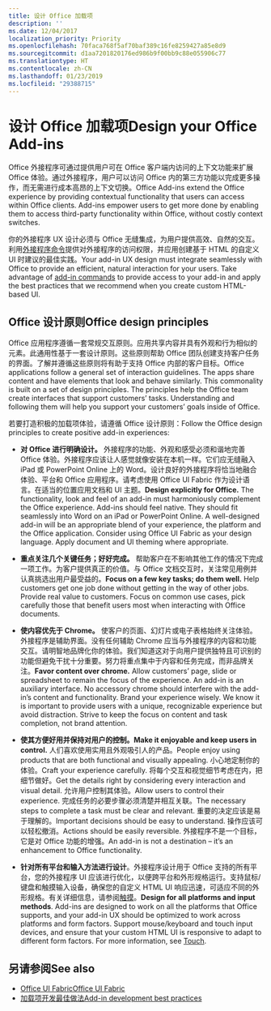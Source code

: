 ```yaml
---
title: 设计 Office 加载项
description: ''
ms.date: 12/04/2017
localization_priority: Priority
ms.openlocfilehash: 70faca768f5af70baf389c16fe8259427a85e8d9
ms.sourcegitcommit: d1aa7201820176ed986b9f00bb9c88e055906c77
ms.translationtype: HT
ms.contentlocale: zh-CN
ms.lasthandoff: 01/23/2019
ms.locfileid: "29388715"
---
```

# <a name="design-your-office-add-ins"></a><span data-ttu-id="889c2-102">设计 Office 加载项</span><span class="sxs-lookup"><span data-stu-id="889c2-102">Design your Office Add-ins</span></span>

<span data-ttu-id="889c2-p101">Office 外接程序可通过提供用户可在 Office 客户端内访问的上下文功能来扩展 Office 体验。通过外接程序，用户可以访问 Office 内的第三方功能以完成更多操作，而无需进行成本高昂的上下文切换。</span><span class="sxs-lookup"><span data-stu-id="889c2-p101">Office Add-ins extend the Office experience by providing contextual functionality that users can access within Office clients. Add-ins empower users to get more done by enabling them to access third-party functionality within Office, without costly context switches.</span></span> 

<span data-ttu-id="889c2-p102">你的外接程序 UX 设计必须与 Office 无缝集成，为用户提供高效、自然的交互。利用[外接程序命令](add-in-commands.md)提供对外接程序的访问权限，并应用创建基于 HTML 的自定义 UI 时建议的最佳实践。</span><span class="sxs-lookup"><span data-stu-id="889c2-p102">Your add-in UX design must integrate seamlessly with Office to provide an efficient, natural interaction for your users. Take advantage of [add-in commands](add-in-commands.md) to provide access to your add-in and apply the best practices that we recommend when you create custom HTML-based UI.</span></span>

## <a name="office-design-principles"></a><span data-ttu-id="889c2-107">Office 设计原则</span><span class="sxs-lookup"><span data-stu-id="889c2-107">Office design principles</span></span>

<span data-ttu-id="889c2-p103">Office 应用程序遵循一套常规交互原则。应用共享内容并具有外观和行为相似的元素。此通用性基于一套设计原则。这些原则帮助 Office 团队创建支持客户任务的界面。了解并遵循这些原则将有助于支持 Office 内部的客户目标。</span><span class="sxs-lookup"><span data-stu-id="889c2-p103">Office applications follow a general set of interaction guidelines. The apps share content and have elements that look and behave similarly. This commonality is built on a set of design principles. The principles help the Office team create interfaces that support customers’ tasks. Understanding and following them will help you support your customers’ goals inside of Office.</span></span>

<span data-ttu-id="889c2-113">若要打造积极的加载项体验，请遵循 Office 设计原则：</span><span class="sxs-lookup"><span data-stu-id="889c2-113">Follow the Office design principles to create positive add-in experiences:</span></span>

- <span data-ttu-id="889c2-p104">**对 Office 进行明确设计。** 外接程序的功能、外观和感受必须和谐地完善 Office 体验。外接程序应该让人感觉就像安装在本机一样。它们应无缝融入 iPad 或 PowerPoint Online 上的 Word。设计良好的外接程序将恰当地融合体验、平台和 Office 应用程序。请考虑使用 Office UI Fabric 作为设计语言。在适当的位置应用文档和 UI 主题。</span><span class="sxs-lookup"><span data-stu-id="889c2-p104">**Design explicitly for Office.** The functionality, look and feel of an add-in must harmoniously complement the Office experience. Add-ins should feel native. They should fit seamlessly into Word on an iPad or PowerPoint Online. A well-designed add-in will be an appropriate blend of your experience, the platform and the Office application. Consider using Office UI Fabric as your design language. Apply document and UI theming where appropriate.</span></span>

- <span data-ttu-id="889c2-p105">**重点关注几个关键任务；好好完成。** 帮助客户在不影响其他工作的情况下完成一项工作。为客户提供真正的价值。与 Office 文档交互时，关注常见用例并认真挑选出用户最受益的。</span><span class="sxs-lookup"><span data-stu-id="889c2-p105">**Focus on a few key tasks; do them well.** Help customers get one job done without getting in the way of other jobs. Provide real value to customers. Focus on common use cases, pick carefully those that benefit users most when interacting with Office documents.</span></span>

- <span data-ttu-id="889c2-p106">**使内容优先于 Chrome。** 使客户的页面、幻灯片或电子表格始终关注体验。外接程序是辅助界面。没有任何辅助 Chrome 应当与外接程序的内容和功能交互。请明智地品牌化你的体验。我们知道这对于向用户提供独特且可识别的功能但避免干扰十分重要。努力将重点集中于内容和任务完成，而非品牌关注。</span><span class="sxs-lookup"><span data-stu-id="889c2-p106">**Favor content over chrome.** Allow customers’ page, slide or spreadsheet to remain the focus of the experience. An add-in is an auxiliary interface. No accessory chrome should interfere with the add-in’s content and functionality. Brand your experience wisely. We know it is important to provide users with a unique, recognizable experience but avoid distraction. Strive to keep the focus on content and task completion, not brand attention.</span></span>

- <span data-ttu-id="889c2-132">**使其方便好用并保持对用户的控制。**</span><span class="sxs-lookup"><span data-stu-id="889c2-132">**Make it enjoyable and keep users in control.**</span></span> <span data-ttu-id="889c2-133">人们喜欢使用实用且外观吸引人的产品。</span><span class="sxs-lookup"><span data-stu-id="889c2-133">People enjoy using products that are both functional and visually appealing.</span></span> <span data-ttu-id="889c2-134">小心地定制你的体验。</span><span class="sxs-lookup"><span data-stu-id="889c2-134">Craft your experience carefully.</span></span> <span data-ttu-id="889c2-135">将每个交互和视觉细节考虑在内，把细节做好。</span><span class="sxs-lookup"><span data-stu-id="889c2-135">Get the details right by considering every interaction and visual detail.</span></span> <span data-ttu-id="889c2-136">允许用户控制其体验。</span><span class="sxs-lookup"><span data-stu-id="889c2-136">Allow users to control their experience.</span></span> <span data-ttu-id="889c2-137">完成任务的必要步骤必须清楚并相互关联。</span><span class="sxs-lookup"><span data-stu-id="889c2-137">The necessary steps to complete a task must be clear and relevant.</span></span> <span data-ttu-id="889c2-138">重要的决定应该是易于理解的。</span><span class="sxs-lookup"><span data-stu-id="889c2-138">Important decisions should be easy to understand.</span></span> <span data-ttu-id="889c2-139">操作应该可以轻松撤消。</span><span class="sxs-lookup"><span data-stu-id="889c2-139">Actions should be easily reversible.</span></span> <span data-ttu-id="889c2-140">外接程序不是一个目标，它是对 Office 功能的增强。</span><span class="sxs-lookup"><span data-stu-id="889c2-140">An add-in is not a destination – it’s an enhancement to Office functionality.</span></span>

- <span data-ttu-id="889c2-p108">**针对所有平台和输入方法进行设计**。外接程序设计用于 Office 支持的所有平台，您的外接程序 UI 应该进行优化，以便跨平台和外形规格运行。支持鼠标/键盘和触摸输入设备，确保您的自定义 HTML UI 响应迅速，可适应不同的外形规格。有关详细信息，请参阅[触摸](../concepts/add-in-development-best-practices.md#optimize-for-touch)。</span><span class="sxs-lookup"><span data-stu-id="889c2-p108">**Design for all platforms and input methods**. Add-ins are designed to work on all the platforms that Office supports, and your add-in UX should be optimized to work across platforms and form factors. Support mouse/keyboard and touch input devices, and ensure that your custom HTML UI is responsive to adapt to different form factors. For more information, see [Touch](../concepts/add-in-development-best-practices.md#optimize-for-touch).</span></span> 

## <a name="see-also"></a><span data-ttu-id="889c2-145">另请参阅</span><span class="sxs-lookup"><span data-stu-id="889c2-145">See also</span></span>
- [<span data-ttu-id="889c2-146">Office UI Fabric</span><span class="sxs-lookup"><span data-stu-id="889c2-146">Office UI Fabric</span></span>](https://developer.microsoft.com/zh-CN/fabric) 
- [<span data-ttu-id="889c2-147">加载项开发最佳做法</span><span class="sxs-lookup"><span data-stu-id="889c2-147">Add-in development best practices</span></span>](../concepts/add-in-development-best-practices.md)

